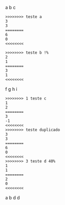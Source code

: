 a b
c

``` Testes
>>>>>>>> teste a
3
3
========
6
0
<<<<<<<<

>>>>>>>> teste b !%
2
1
========
3
1
<<<<<<<<
```
f g
h i
```
>>>>>>>> 1 teste c 
1
2
========
3
-1
<<<<<<<<
>>>>>>>> teste duplicado
3
3
========
6
0
<<<<<<<<
>>>>>>>> 3 teste d 40%
1
1
========
2
0
<<<<<<<<
```
a b d
d
